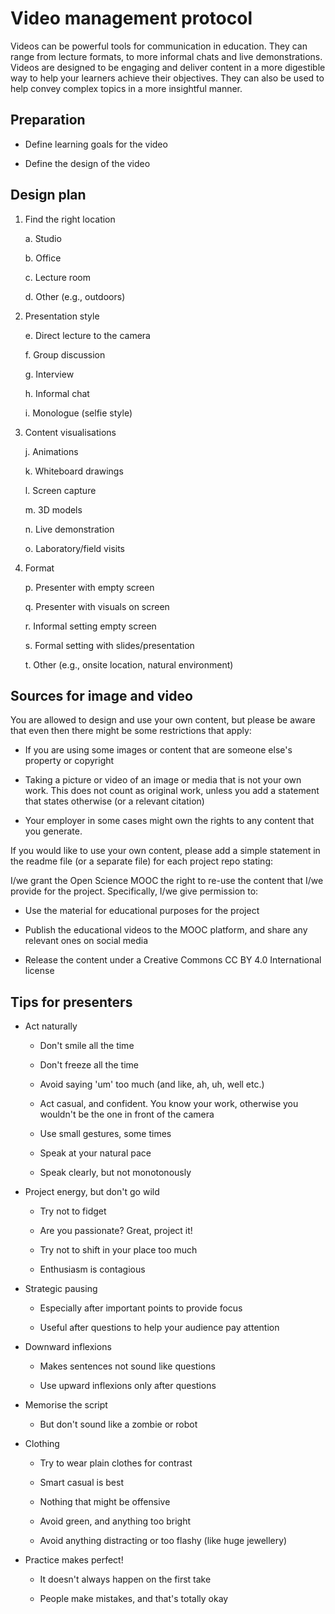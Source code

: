 Video management protocol
=========================

Videos can be powerful tools for communication in education. They can range from lecture formats, to more informal chats and live demonstrations. Videos are designed to be engaging and deliver content in a more digestible way to help your learners achieve their objectives. They can also be used to help convey complex topics in a more insightful manner.

Preparation
-----------

-   Define learning goals for the video

-   Define the design of the video

Design plan
-----------

1.  Find the right location

    a.  Studio

    b.  Office

    c.  Lecture room

    d.  Other (e.g., outdoors)

2.  Presentation style

    e.  Direct lecture to the camera

    f.  Group discussion

    g.  Interview

    h.  Informal chat

    i.  Monologue (selfie style)

3.  Content visualisations

    j.  Animations

    k.  Whiteboard drawings

    l.  Screen capture

    m.  3D models

    n.  Live demonstration

    o.  Laboratory/field visits

4.  Format

    p.  Presenter with empty screen

    q.  Presenter with visuals on screen

    r.  Informal setting empty screen

    s.  Formal setting with slides/presentation

    t.  Other (e.g., onsite location, natural environment)

Sources for image and video
---------------------------

You are allowed to design and use your own content, but please be aware
that even then there might be some restrictions that apply:

-   If you are using some images or content that are someone else's
    property or copyright

-   Taking a picture or video of an image or media that is not your own
    work. This does not count as original work, unless you add a
    statement that states otherwise (or a relevant citation)

-   Your employer in some cases might own the rights to any content that
    you generate.

If you would like to use your own content, please add a simple statement
in the readme file (or a separate file) for each project repo stating:

I/we grant the Open Science MOOC the right to re-use the content that
I/we provide for the project. Specifically, I/we give permission to:

-   Use the material for educational purposes for the project

-   Publish the educational videos to the MOOC platform, and share any relevant ones on social media

-   Release the content under a Creative Commons CC BY 4.0 International license

Tips for presenters
-------------------

-   Act naturally

    -   Don't smile all the time

    -   Don't freeze all the time

    -   Avoid saying 'um' too much (and like, ah, uh, well etc.)

    -   Act casual, and confident. You know your work, otherwise you
        wouldn't be the one in front of the camera

    -   Use small gestures, some times

    -   Speak at your natural pace

    -   Speak clearly, but not monotonously

-   Project energy, but don't go wild

    -   Try not to fidget

    -   Are you passionate? Great, project it!

    -   Try not to shift in your place too much

    -   Enthusiasm is contagious

-   Strategic pausing

    -   Especially after important points to provide focus

    -   Useful after questions to help your audience pay attention

-   Downward inflexions

    -   Makes sentences not sound like questions

    -   Use upward inflexions only after questions

-   Memorise the script

    -   But don't sound like a zombie or robot

-   Clothing

    -   Try to wear plain clothes for contrast

    -   Smart casual is best

    -   Nothing that might be offensive

    -   Avoid green, and anything too bright

    -   Avoid anything distracting or too flashy (like huge jewellery)

-   Practice makes perfect!

    -   It doesn't always happen on the first take

    -   People make mistakes, and that's totally okay
